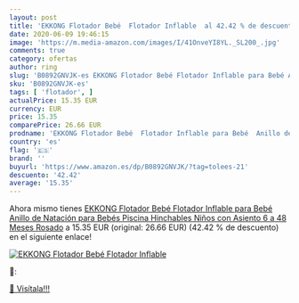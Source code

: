 ```yaml
---
layout: post
title: 'EKKONG Flotador Bebé  Flotador Inflable  al 42.42 % de descuento'
date: 2020-06-09 19:46:15
image: 'https://m.media-amazon.com/images/I/41OnveYI8YL._SL200_.jpg'
comments: true
category: ofertas
author: ring
slug: 'B0892GNVJK-es EKKONG Flotador Bebé Flotador Inflable para Bebé Anillo de...'
sku: 'B0892GNVJK-es'
tags: [ 'flotador', ]
actualPrice: 15.35 EUR
currency: EUR
price: 15.35
comparePrice: 26.66 EUR
prodname: 'EKKONG Flotador Bebé  Flotador Inflable para Bebé  Anillo de Natación para Bebés  Piscina Hinchables Niños con Asiento 6 a 48 Meses  Rosado'
country: 'es'
flag: '🇪🇸'
brand: ''
buyurl: 'https://www.amazon.es/dp/B0892GNVJK/?tag=tolees-21'
descuento: '42.42'
average: '15.35'
---
```


Ahora mismo tienes [EKKONG Flotador Bebé  Flotador Inflable para Bebé  Anillo de Natación para Bebés  Piscina Hinchables Niños con Asiento 6 a 48 Meses  Rosado](https://www.amazon.es/dp/B0892GNVJK/?tag=tolees-21) a 15.35 EUR (original: 26.66 EUR) (42.42 %  de descuento) en el siguiente enlace!

[![EKKONG Flotador Bebé  Flotador Inflable ](https://m.media-amazon.com/images/I/41OnveYI8YL._SL200_.jpg)](https://www.amazon.es/dp/B0892GNVJK/?tag=tolees-21)

🔎:


[🛒 Visítala!!!](https://www.amazon.es/dp/B0892GNVJK/?tag=tolees-21)

